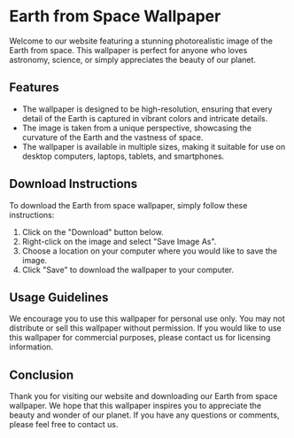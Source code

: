 <!--
Write me markdown content of website with wallpaper:

"A photorealistic image of the Earth from space, with vibrant colors and intricate details."

The header of the page should not be copy of the text but rather a real content of the website which is using this wallpaper.

- Feel free to use structure like headings, bullets, numbering, blockquotes, paragraphs, horizontal lines, etc.
- You can use formatting like bold or _italic_
- You can include UTF-8 emojis
- Links should be only #hash anchors (and you can refer to the document itself)
- Do not include images
-->

<!--font:Poppins-->

# Earth from Space Wallpaper

Welcome to our website featuring a stunning photorealistic image of the Earth from space. This wallpaper is perfect for anyone who loves astronomy, science, or simply appreciates the beauty of our planet.

## Features

- The wallpaper is designed to be high-resolution, ensuring that every detail of the Earth is captured in vibrant colors and intricate details.
- The image is taken from a unique perspective, showcasing the curvature of the Earth and the vastness of space.
- The wallpaper is available in multiple sizes, making it suitable for use on desktop computers, laptops, tablets, and smartphones.

## Download Instructions

To download the Earth from space wallpaper, simply follow these instructions:

1. Click on the "Download" button below.
2. Right-click on the image and select "Save Image As".
3. Choose a location on your computer where you would like to save the image.
4. Click "Save" to download the wallpaper to your computer.

## Usage Guidelines

We encourage you to use this wallpaper for personal use only. You may not distribute or sell this wallpaper without permission. If you would like to use this wallpaper for commercial purposes, please contact us for licensing information.

## Conclusion

Thank you for visiting our website and downloading our Earth from space wallpaper. We hope that this wallpaper inspires you to appreciate the beauty and wonder of our planet. If you have any questions or comments, please feel free to contact us.
